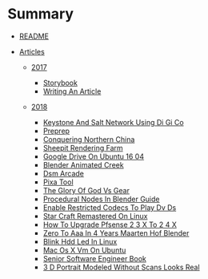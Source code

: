 # Summary
* [README](README.md)

* [Articles]()

  * [2017]()
    * [Storybook](articles/storybook.md)
    * [Writing An Article](articles/writing_an_article.md)

  * [2018]()
  
    * [Keystone And Salt Network Using Di Gi Co](articles/keystone_and_salt_network_using_di_gi_co.md)
    * [Preprep](articles/preprep.md)
    * [Conquering Northern China](articles/conquering_northern_china.md)
    * [Sheepit Rendering Farm](articles/sheepit_rendering_farm.md)
    * [Google Drive On Ubuntu 16 04](articles/google_drive_on_ubuntu_16_04.md)
    * [Blender Animated Creek](articles/blender_animated_creek.md)
    * [Dsm Arcade](articles/dsm_arcade.md)
    * [Pixa Tool](articles/pixa_tool.md)
    * [The Glory Of God Vs Gear](articles/the_glory_of_god_vs_gear.md)
    * [Procedural Nodes In Blender Guide](articles/procedural_nodes_in_blender_guide.md)
    * [Enable Restricted Codecs To Play Dv Ds](articles/enable_restricted_codecs_to_play_dv_ds.md)
    * [Star Craft Remastered On Linux](articles/star_craft_remastered_on_linux.md)
    * [How To Upgrade Pfsense 2 3 X To 2 4 X](articles/how_to_upgrade_pfsense_2_3_x_to_2_4_x.md)
    * [Zero To Aaa In 4 Years Maarten Hof Blender](articles/zero_to_aaa_in_4_years_maarten_hof_blender.md)
    * [Blink Hdd Led In Linux](articles/blink_hdd_led_in_linux.md)
    * [Mac Os X Vm On Ubuntu](articles/mac_os_x_vm_on_ubuntu.md)
    * [Senior Software Engineer Book](articles/senior_software_engineer_book.md)
    * [3 D Portrait Modeled Without Scans Looks Real](articles/3_d_portrait_modeled_without_scans_looks_real.md)
